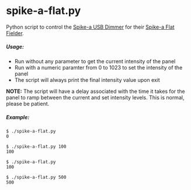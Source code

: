 # spike-a-flat.py
Python script to control the [Spike-a USB Dimmer](http://www.spike-a.com/USBDimmer) for their [Spike-a Flat Fielder](http://www.spike-a.com/flatfielders/).

##### Usage:
- Run without any parameter to get the current intensity of the panel
- Run with a numeric paramter from 0 to 1023 to set the intensity of the panel
- The script will always print the final intensity value upon exit

**NOTE:** The script will have a delay associated with the time it takes for the panel to ramp between the current and set intensity levels.  This is normal, please be patient.

##### Example:
```
$ ./spike-a-flat.py
0

$ ./spike-a-flat.py 100
100

$ ./spike-a-flat.py
100

$ ./spike-a-flat.py 500
500
```
